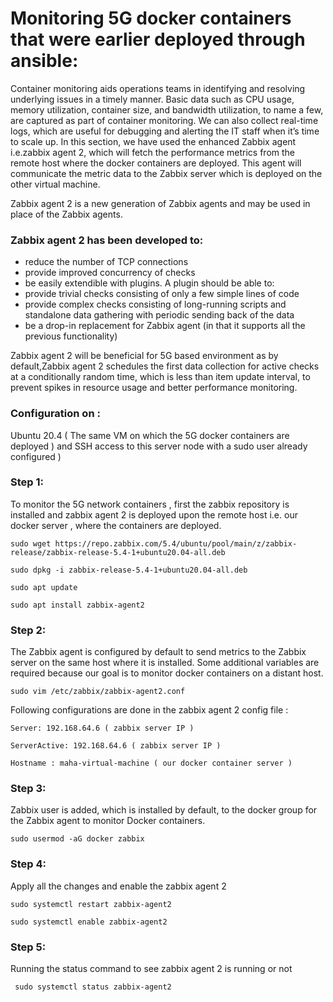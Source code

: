 # Monitoring 5G docker containers that were earlier deployed through ansible:

Container monitoring aids operations teams in identifying and resolving underlying issues in a timely manner. Basic data such as CPU usage, memory utilization, container size, and bandwidth utilization, to name a few, are captured as part of container monitoring. We can also collect real-time logs, which are useful for debugging and alerting the IT staff when it’s time to scale up. In this section, we have used the enhanced Zabbix agent i.e.zabbix agent 2, which will fetch the performance metrics from the remote host where the docker containers are deployed. This agent will communicate the metric data to the Zabbix server which is deployed on the other virtual machine.

Zabbix agent 2 is a new generation of Zabbix agents and may be used in place of the Zabbix agents. 
### Zabbix agent 2 has been developed to:
* reduce the number of TCP connections
* provide improved concurrency of checks
* be easily extendible with plugins. A plugin should be able to:
* provide trivial checks consisting of only a few simple lines of code
* provide complex checks consisting of long-running scripts and standalone data gathering with periodic sending back of the data
* be a drop-in replacement for Zabbix agent (in that it supports all the previous functionality)

Zabbix agent 2 will be beneficial for 5G based environment as by default,Zabbix agent 2 schedules the first data collection for active checks at a conditionally random time, which is less than item update interval, to prevent spikes in resource usage and better performance monitoring.

### Configuration on :
Ubuntu 20.4 ( The same VM on which the 5G docker containers are deployed ) and SSH access to this server node with a sudo user already configured )

### Step 1:
To monitor the 5G network containers , first the zabbix repository is installed and zabbix agent 2 is deployed upon the remote host i.e. our docker server , where the containers are deployed.

```sudo wget https://repo.zabbix.com/5.4/ubuntu/pool/main/z/zabbix-release/zabbix-release-5.4-1+ubuntu20.04-all.deb```

```sudo dpkg -i zabbix-release-5.4-1+ubuntu20.04-all.deb```

```sudo apt update```

```sudo apt install zabbix-agent2```

### Step 2:

The Zabbix agent is configured by default to send metrics to the Zabbix server on the same host where it is installed. Some additional variables are required because our goal is to monitor docker containers on a distant host.

```sudo vim /etc/zabbix/zabbix-agent2.conf```

Following configurations are done in the zabbix agent 2 config file :

```Server: 192.168.64.6 ( zabbix server IP )```

```ServerActive: 192.168.64.6 ( zabbix server IP )```

```Hostname : maha-virtual-machine ( our docker container server )```

### Step 3:
Zabbix user is added, which is installed by default, to the docker group for the Zabbix agent to monitor Docker containers.


```sudo usermod -aG docker zabbix```

### Step 4:
Apply all the changes and enable the zabbix agent 2

```sudo systemctl restart zabbix-agent2```

```sudo systemctl enable zabbix-agent2```

### Step 5:
Running the status command to see zabbix agent 2 is running or not

``` sudo systemctl status zabbix-agent2```
